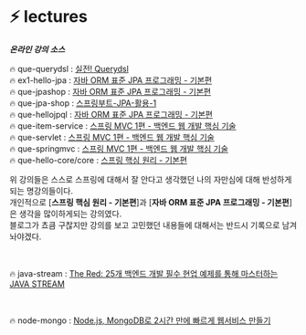 # ⚡ lectures
**_온라인 강의 소스_**

🔥 que-querydsl : [실전! Querydsl](https://www.inflearn.com/course/Querydsl-%EC%8B%A4%EC%A0%84/dashboard) <br>
🔥 ex1-hello-jpa : [자바 ORM 표준 JPA 프로그래밍 - 기본편](https://www.inflearn.com/course/ORM-JPA-Basic/dashboard) <br>
🔥 que-jpashop : [자바 ORM 표준 JPA 프로그래밍 - 기본편](https://www.inflearn.com/course/ORM-JPA-Basic/dashboard) <br>
🔥 que-jpa-shop : [스프링부트-JPA-활용-1](https://www.inflearn.com/course/%EC%8A%A4%ED%94%84%EB%A7%81%EB%B6%80%ED%8A%B8-JPA-%ED%99%9C%EC%9A%A9-1) <br>
🔥 que-hellojpql : [자바 ORM 표준 JPA 프로그래밍 - 기본편](https://www.inflearn.com/course/ORM-JPA-Basic/dashboard) <br>
🔥 que-item-service : [스프링 MVC 1편 - 백엔드 웹 개발 핵심 기술](https://www.inflearn.com/course/%EC%8A%A4%ED%94%84%EB%A7%81-mvc-1) <br>
🔥 que-servlet : [스프링 MVC 1편 - 백엔드 웹 개발 핵심 기술](https://www.inflearn.com/course/%EC%8A%A4%ED%94%84%EB%A7%81-mvc-1) <br>
🔥 que-springmvc : [스프링 MVC 1편 - 백엔드 웹 개발 핵심 기술](https://www.inflearn.com/course/%EC%8A%A4%ED%94%84%EB%A7%81-mvc-1) <br>
🔥 que-hello-core/core : [스프링 핵심 원리 - 기본편](https://www.inflearn.com/course/%EC%8A%A4%ED%94%84%EB%A7%81-%ED%95%B5%EC%8B%AC-%EC%9B%90%EB%A6%AC-%EA%B8%B0%EB%B3%B8%ED%8E%B8) <br>

위 강의들은 스스로 스프링에 대해서 잘 안다고 생각했던 나의 자만심에 대해 반성하게되는 명강의들이다. <br>
개인적으로 [**스프링 핵심 원리 - 기본편**]과 [**자바 ORM 표준 JPA 프로그래밍 - 기본편**]은 생각을 많이하게되는 강의였다. <br>
블로그가 쵸큼 구찮지만 강의를 보고 고민했던 내용들에 대해서는 반드시 기록으로 남겨놔야겠다. <br>

<br>

🔥 java-stream : [The Red: 25개 백엔드 개발 필수 현업 예제를 통해 마스터하는 JAVA STREAM](https://fastcampus.co.kr/dev_red_lsh) <br>

<br>


🔥 node-mongo : [Node.js, MongoDB로 2시간 만에 빠르게 웹서비스 만들기](https://codingapple.com/course/node-express-mongodb-server/) <br>
